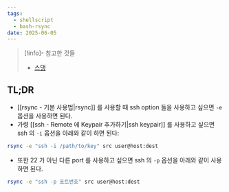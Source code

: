 ```yaml
---
tags:
  - shellscript
  - bash-rsync
date: 2025-06-05
---
```

> [!info]- 참고한 것들
> - [스댕](https://unix.stackexchange.com/a/127355)

## TL;DR

- [[rsync - 기본 사용법|rsync]] 를 사용할 때 ssh option 들을 사용하고 싶으면 `-e` 옵션을 사용하면 된다.
- 가령 [[ssh - Remote 에 Keypair 추가하기|ssh keypair]] 를 사용하고 싶으면 ssh 의 `-i` 옵션을 아래와 같이 하면 된다:

```bash
rsync -e "ssh -i /path/to/key" src user@host:dest
```

- 또한 22 가 아닌 다른 port 를 사용하고 싶으면 ssh 의 `-p` 옵션을 아래와 같이 사용하면 된다.

```bash
rsync -e "ssh -p 포트번호" src user@host:dest
```